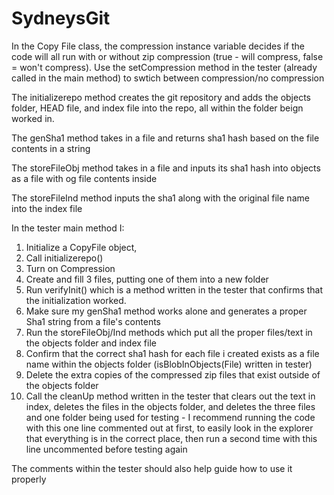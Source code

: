 # SydneysGit
In the Copy File class, the compression instance variable decides if the code will all run with or without zip compression (true - will compress, false = won't compress). Use the setCompression method in the tester (already called in the main method) to swtich between compression/no compression

The initializerepo method creates the git repository and adds the objects folder, HEAD file, and index file into the repo, all within the folder beign worked in. 

The genSha1 method takes in a file and returns sha1 hash based on the file contents in a string

The storeFileObj method takes in a file and inputs its sha1 hash into objects as a file with og file contents inside 

The storeFileInd method inputs the sha1 along with the original file name into the index file

In the tester main method I: 
1) Initialize a CopyFile object, 
2) Call initializerepo()
3) Turn on Compression
4) Create and fill 3 files, putting one of them into a new folder
5) Run verifyInit() which is a method written in the tester that confirms that the initialization worked. 
6) Make sure my genSha1 method works alone and generates a proper Sha1 string from a file's contents
7) Run the storeFileObj/Ind methods which put all the proper files/text in the objects folder and index file 
8) Confirm that the correct sha1 hash for each file i created exists as a file name within the objects folder (isBlobInObjects(File) written in tester)
9) Delete the extra copies of the compressed zip files that exist outside of the objects folder
10) Call the cleanUp method written in the tester that clears out the text in index, deletes the files in the objects folder, and deletes the three files and one folder being used for testing - I recommend running the code with this one line commented out at first, to easily look in the explorer that everything is in the correct place, then run a second time with this line uncommented before testing again

The comments within the tester should also help guide how to use it properly